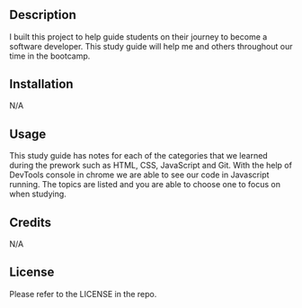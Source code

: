 # <Prework-Study-Guide>

## Description

I built this project to help guide students on their journey to become a software developer. This study guide will help me and others throughout our time in the bootcamp.

## Installation

N/A

## Usage

This study guide has notes for each of the categories that we learned during the prework such as HTML, CSS, JavaScript and Git. With the help of DevTools console in chrome we are able to see our code in Javascript running. The topics are listed and you are able to choose one to focus on when studying.

## Credits

N/A

## License

Please refer to the LICENSE in the repo.
